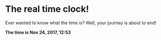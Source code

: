 # The real time clock!

Ever wanted to know what the time is? Well, your journey is about to end!

**The time is Nov 24, 2017, 12:53**